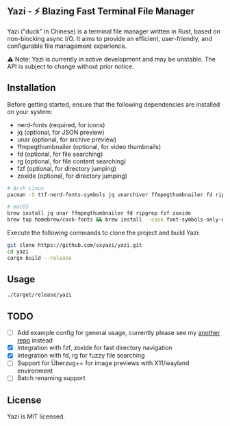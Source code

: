 ## Yazi - ⚡️ Blazing Fast Terminal File Manager

Yazi ("duck" in Chinese) is a terminal file manager written in Rust, based on non-blocking async I/O. It aims to provide an efficient, user-friendly, and configurable file management experience.

⚠️ Note: Yazi is currently in active development and may be unstable. The API is subject to change without prior notice.

## Installation

Before getting started, ensure that the following dependencies are installed on your system:

- nerd-fonts (required, for icons)
- jq (optional, for JSON preview)
- unar (optional, for archive preview)
- ffmpegthumbnailer (optional, for video thumbnails)
- fd (optional, for file searching)
- rg (optional, for file content searching)
- fzf (optional, for directory jumping)
- zoxide (optional, for directory jumping)

```bash
# Arch Linux
pacman -S ttf-nerd-fonts-symbols jq unarchiver ffmpegthumbnailer fd ripgrep fzf zoxide

# macOS
brew install jq unar ffmpegthumbnailer fd ripgrep fzf zoxide
brew tap homebrew/cask-fonts && brew install --cask font-symbols-only-nerd-font
```

Execute the following commands to clone the project and build Yazi:

```bash
git clone https://github.com/sxyazi/yazi.git
cd yazi
cargo build --release
```

## Usage

```bash
./target/release/yazi
```

## TODO

- [ ] Add example config for general usage, currently please see my [another repo](https://github.com/sxyazi/dotfiles/tree/main/yazi) instead
- [x] Integration with fzf, zoxide for fast directory navigation
- [x] Integration with fd, rg for fuzzy file searching
- [ ] Support for Überzug++ for image previews with X11/wayland environment
- [ ] Batch renaming support

## License

Yazi is MIT licensed.
